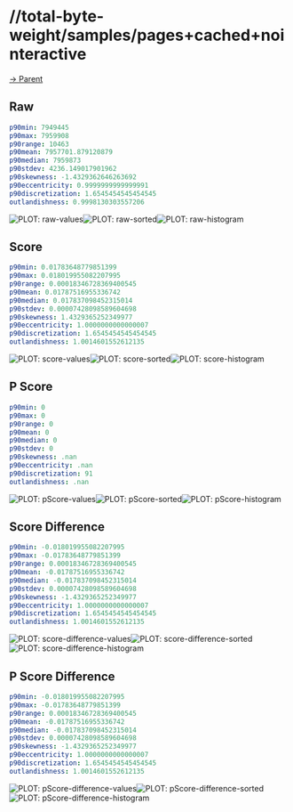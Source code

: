 
# //total-byte-weight/samples/pages+cached+nointeractive

[→ Parent](../..)


## Raw


```yaml
p90min: 7949445
p90max: 7959908
p90range: 10463
p90mean: 7957701.879120879
p90median: 7959873
p90stdev: 4236.149017901962
p90skewness: -1.4329362646263692
p90eccentricity: 0.9999999999999991
p90discretization: 1.6545454545454545
outlandishness: 0.9998130303557206

```

![PLOT: raw-values](./raw/values.svg)![PLOT: raw-sorted](./raw/sorted.svg)![PLOT: raw-histogram](./raw/histogram.svg)
## Score


```yaml
p90min: 0.01783648779851399
p90max: 0.018019955082207995
p90range: 0.00018346728369400545
p90mean: 0.01787516955336742
p90median: 0.017837098452315014
p90stdev: 0.00007428098589604698
p90skewness: 1.4329365252349977
p90eccentricity: 1.0000000000000007
p90discretization: 1.6545454545454545
outlandishness: 1.0014601552612135

```

![PLOT: score-values](./score/values.svg)![PLOT: score-sorted](./score/sorted.svg)![PLOT: score-histogram](./score/histogram.svg)
## P Score


```yaml
p90min: 0
p90max: 0
p90range: 0
p90mean: 0
p90median: 0
p90stdev: 0
p90skewness: .nan
p90eccentricity: .nan
p90discretization: 91
outlandishness: .nan

```

![PLOT: pScore-values](./pScore/values.svg)![PLOT: pScore-sorted](./pScore/sorted.svg)![PLOT: pScore-histogram](./pScore/histogram.svg)
## Score Difference


```yaml
p90min: -0.018019955082207995
p90max: -0.01783648779851399
p90range: 0.00018346728369400545
p90mean: -0.01787516955336742
p90median: -0.017837098452315014
p90stdev: 0.00007428098589604698
p90skewness: -1.4329365252349977
p90eccentricity: 1.0000000000000007
p90discretization: 1.6545454545454545
outlandishness: 1.0014601552612135

```

![PLOT: score-difference-values](./score-difference/values.svg)![PLOT: score-difference-sorted](./score-difference/sorted.svg)![PLOT: score-difference-histogram](./score-difference/histogram.svg)
## P Score Difference


```yaml
p90min: -0.018019955082207995
p90max: -0.01783648779851399
p90range: 0.00018346728369400545
p90mean: -0.01787516955336742
p90median: -0.017837098452315014
p90stdev: 0.00007428098589604698
p90skewness: -1.4329365252349977
p90eccentricity: 1.0000000000000007
p90discretization: 1.6545454545454545
outlandishness: 1.0014601552612135

```

![PLOT: pScore-difference-values](./pScore-difference/values.svg)![PLOT: pScore-difference-sorted](./pScore-difference/sorted.svg)![PLOT: pScore-difference-histogram](./pScore-difference/histogram.svg)